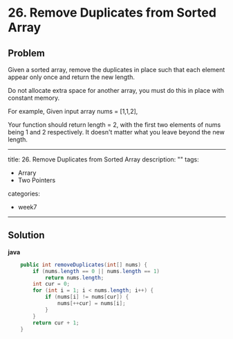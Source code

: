 # 26. Remove Duplicates from Sorted Array

## Problem

Given a sorted array, remove the duplicates in place such that each element appear only once and return the new length.

Do not allocate extra space for another array, you must do this in place with constant memory.

For example,
Given input array nums = [1,1,2],

Your function should return length = 2, with the first two elements of nums being 1 and 2 respectively. It doesn't matter what you leave beyond the new length.



---

title: 26. Remove Duplicates from Sorted Array
description: ""
tags:
- Arrary
- Two Pointers

categories:
- week7

---


## Solution

**java**

```java
	public int removeDuplicates(int[] nums) {
		if (nums.length == 0 || nums.length == 1)
			return nums.length;
		int cur = 0;
		for (int i = 1; i < nums.length; i++) {
			if (nums[i] != nums[cur]) {
				nums[++cur] = nums[i];
			}
		}
		return cur + 1;
	}
```